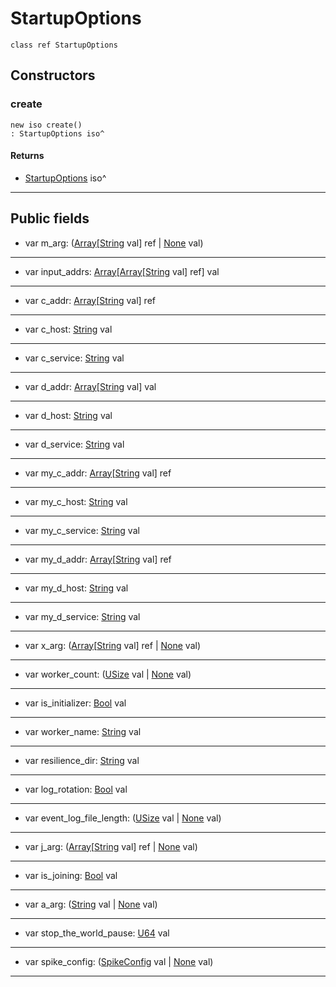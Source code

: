 # StartupOptions

```pony
class ref StartupOptions
```

## Constructors

### create

```pony
new iso create()
: StartupOptions iso^
```

#### Returns

* [StartupOptions](wallaroo-StartupOptions) iso^

---

## Public fields

* var m_arg: ([Array](builtin-Array)\[[String](builtin-String) val\] ref | [None](builtin-None) val)

---

* var input_addrs: [Array](builtin-Array)\[[Array](builtin-Array)\[[String](builtin-String) val\] ref\] val

---

* var c_addr: [Array](builtin-Array)\[[String](builtin-String) val\] ref

---

* var c_host: [String](builtin-String) val

---

* var c_service: [String](builtin-String) val

---

* var d_addr: [Array](builtin-Array)\[[String](builtin-String) val\] val

---

* var d_host: [String](builtin-String) val

---

* var d_service: [String](builtin-String) val

---

* var my_c_addr: [Array](builtin-Array)\[[String](builtin-String) val\] ref

---

* var my_c_host: [String](builtin-String) val

---

* var my_c_service: [String](builtin-String) val

---

* var my_d_addr: [Array](builtin-Array)\[[String](builtin-String) val\] ref

---

* var my_d_host: [String](builtin-String) val

---

* var my_d_service: [String](builtin-String) val

---

* var x_arg: ([Array](builtin-Array)\[[String](builtin-String) val\] ref | [None](builtin-None) val)

---

* var worker_count: ([USize](builtin-USize) val | [None](builtin-None) val)

---

* var is_initializer: [Bool](builtin-Bool) val

---

* var worker_name: [String](builtin-String) val

---

* var resilience_dir: [String](builtin-String) val

---

* var log_rotation: [Bool](builtin-Bool) val

---

* var event_log_file_length: ([USize](builtin-USize) val | [None](builtin-None) val)

---

* var j_arg: ([Array](builtin-Array)\[[String](builtin-String) val\] ref | [None](builtin-None) val)

---

* var is_joining: [Bool](builtin-Bool) val

---

* var a_arg: ([String](builtin-String) val | [None](builtin-None) val)

---

* var stop_the_world_pause: [U64](builtin-U64) val

---

* var spike_config: ([SpikeConfig](wallaroo-ent-spike-SpikeConfig) val | [None](builtin-None) val)

---


